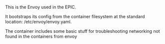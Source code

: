 This is the Envoy used in the EPIC.  

It bootstraps its config from the container filesystem at the standard location: /etc/envoy/envoy.yaml.

The container includes some basic stuff for troubleshooting networking not found in the containers from envoy

